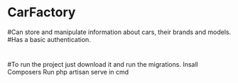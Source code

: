 # CarFactory
#Can store and manipulate information about cars, their brands and models.
#Has a basic authentication.
#
#To run the project just download it and run the migrations.
Insall Composers
Run php artisan serve in cmd 

